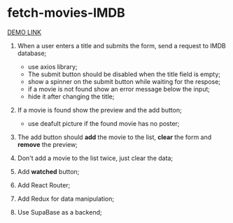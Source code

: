 # fetch-movies-IMDB
[DEMO LINK](https://Andrew-Skoryk.github.io/fetch-movies-IMDB/)

1. When a user enters a title and submits the form, send a request to IMDB database;
    - use axios library;
    - The submit button should be disabled when the title field is empty;
    - show a spinner on the submit button while waiting for the respose;
    - if a movie is not found show an error message below the input;
    - hide it after changing the title;

2. If a movie is found show the preview and the add button;
    - use deafult picture if the found movie has no poster;
 
3. The add button should **add** the movie to the list, **clear** the form and **remove** the preview;

4. Don't add a movie to the list twice, just clear the data;

5. Add **watched** button;

6. Add React Router;

7. Add Redux for data manipulation;

8. Use SupaBase as a backend;